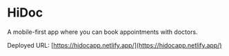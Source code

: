 # HiDoc

A mobile-first app where you can book appointments with doctors.

Deployed URL: [https://hidocapp.netlify.app/](https://hidocapp.netlify.app/)


